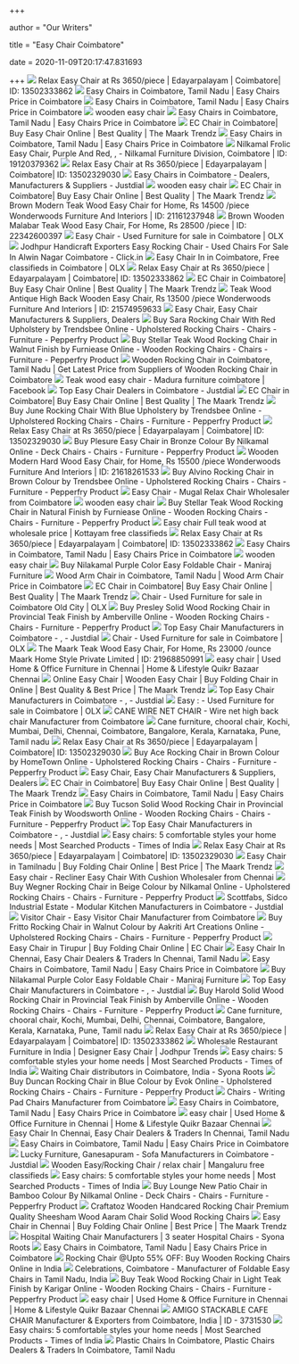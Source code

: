 +++
        
author = "Our Writers"
        
title = "Easy Chair Coimbatore"
        
date = 2020-11-09T20:17:47.831693
        
+++
[ ![](https://4.imimg.com/data4/CX/MH/IMOB-11725081/img_20160505_115330-500x500.jpg)](https://4.imimg.com/data4/CX/MH/IMOB-11725081/img_20160505_115330-500x500.jpg) Relax Easy Chair at Rs 3650/piece | Edayarpalayam | Coimbatore| ID:  13502333862
[ ![](https://5.imimg.com/data5/NH/UP/OP/SELLER-89572367/rose-wood-easy-chair-250x250.jpg)](https://5.imimg.com/data5/NH/UP/OP/SELLER-89572367/rose-wood-easy-chair-250x250.jpg) Easy Chairs in Coimbatore, Tamil Nadu | Easy Chairs Price in Coimbatore
[ ![](https://4.imimg.com/data4/CJ/VX/ANDROID-23305730/product-250x250.jpeg)](https://4.imimg.com/data4/CJ/VX/ANDROID-23305730/product-250x250.jpeg) Easy Chairs in Coimbatore, Tamil Nadu | Easy Chairs Price in Coimbatore
[ ![](http://yuthika.in/256-thickbox_default/easy-chair.jpg)](http://yuthika.in/256-thickbox_default/easy-chair.jpg) wooden easy chair
[ ![](https://5.imimg.com/data5/XD/PB/YW/ANDROID-12056326/product-jpeg-250x250.jpg)](https://5.imimg.com/data5/XD/PB/YW/ANDROID-12056326/product-jpeg-250x250.jpg) Easy Chairs in Coimbatore, Tamil Nadu | Easy Chairs Price in Coimbatore
[ ![](https://www.themaark.com/image/cache/catalog/1%20test/Rocking%20Chair/Star%20EC%20Chair/StarECChair-1000x1000.jpg)](https://www.themaark.com/image/cache/catalog/1%20test/Rocking%20Chair/Star%20EC%20Chair/StarECChair-1000x1000.jpg) EC Chair in Coimbatore| Buy Easy Chair Online | Best Quality | The Maark  Trendz
[ ![](https://5.imimg.com/data5/ANDROID/Default/2020/10/CI/HQ/YM/11725081/product-jpeg-250x250.jpg)](https://5.imimg.com/data5/ANDROID/Default/2020/10/CI/HQ/YM/11725081/product-jpeg-250x250.jpg) Easy Chairs in Coimbatore, Tamil Nadu | Easy Chairs Price in Coimbatore
[ ![](https://5.imimg.com/data5/LP/QP/MY-10300101/nilkamal-frolic-easy-chair-2c-purple-and-red-500x500.png)](https://5.imimg.com/data5/LP/QP/MY-10300101/nilkamal-frolic-easy-chair-2c-purple-and-red-500x500.png) Nilkamal Frolic Easy Chair, Purple And Red,  ,   - Nilkamal  Furniture Division, Coimbatore | ID: 19120379362
[ ![](https://4.imimg.com/data4/CX/WB/IMOB-11725081/img_20160627_160127-250x250.jpg)](https://4.imimg.com/data4/CX/WB/IMOB-11725081/img_20160627_160127-250x250.jpg) Relax Easy Chair at Rs 3650/piece | Edayarpalayam | Coimbatore| ID:  13502329030
[ ![](https://content.jdmagicbox.com/quickquotes/images_main/Easy-Chairs-307821670-i0x11.jpg)](https://content.jdmagicbox.com/quickquotes/images_main/Easy-Chairs-307821670-i0x11.jpg) Easy Chairs in Coimbatore - Dealers, Manufacturers & Suppliers - Justdial
[ ![](http://yuthika.in/255/easy-chair.jpg)](http://yuthika.in/255/easy-chair.jpg) wooden easy chair
[ ![](https://www.themaark.com/image/cache/catalog/1%20test/Rocking%20Chair/EC%20Chair/ECChair-500x500.jpg)](https://www.themaark.com/image/cache/catalog/1%20test/Rocking%20Chair/EC%20Chair/ECChair-500x500.jpg) EC Chair in Coimbatore| Buy Easy Chair Online | Best Quality | The Maark  Trendz
[ ![](https://5.imimg.com/data5/SP/LB/AK/SELLER-89572367/teak-wood-easy-chair-500x500.jpg)](https://5.imimg.com/data5/SP/LB/AK/SELLER-89572367/teak-wood-easy-chair-500x500.jpg) Brown Modern Teak Wood Easy Chair for Home, Rs 14500 /piece Wonderwoods  Furniture And Interiors | ID: 21161237948
[ ![](https://5.imimg.com/data5/WB/JI/QA/SELLER-12719162/malabar-teak-wood-easy-chair-500x500.jpg)](https://5.imimg.com/data5/WB/JI/QA/SELLER-12719162/malabar-teak-wood-easy-chair-500x500.jpg) Brown Wooden Malabar Teak Wood Easy Chair, For Home, Rs 28500 /piece | ID:  22342600397
[ ![](https://apollo-singapore.akamaized.net/v1/files/vjporitqqm55-IN/image;s=272x0)](https://apollo-singapore.akamaized.net/v1/files/vjporitqqm55-IN/image;s=272x0) Easy Chair - Used Furniture for sale in Coimbatore | OLX
[ ![](https://images.click.in/classifieds/images/53/4_6_2013_13_28_57_pd8dgdiqs990chl84ueomtikl3_k77iqmfdvq.jpg)](https://images.click.in/classifieds/images/53/4_6_2013_13_28_57_pd8dgdiqs990chl84ueomtikl3_k77iqmfdvq.jpg) Jodhpur Handicraft Exporters Easy Rocking Chair - Used Chairs For Sale In  Alwin Nagar Coimbatore - Click.in
[ ![](https://apollo-singapore.akamaized.net/v1/files/echgnalwd9a92-IN/image;s=272x0)](https://apollo-singapore.akamaized.net/v1/files/echgnalwd9a92-IN/image;s=272x0) Easy Chair In in Coimbatore, Free classifieds in Coimbatore | OLX
[ ![](https://5.imimg.com/data5/SELLER/Default/2020/10/EV/TK/TE/20382794/wooden-furniture-coconut-timber-easy-chair-250x250.jpg)](https://5.imimg.com/data5/SELLER/Default/2020/10/EV/TK/TE/20382794/wooden-furniture-coconut-timber-easy-chair-250x250.jpg) Relax Easy Chair at Rs 3650/piece | Edayarpalayam | Coimbatore| ID:  13502333862
[ ![](https://www.themaark.com/image/catalog/atticus-wooden-rocking-chair/atticus-wooden-rocking-chair.jpg)](https://www.themaark.com/image/catalog/atticus-wooden-rocking-chair/atticus-wooden-rocking-chair.jpg) EC Chair in Coimbatore| Buy Easy Chair Online | Best Quality | The Maark  Trendz
[ ![](https://5.imimg.com/data5/YR/HQ/MI/SELLER-89572367/high-back-wooden-easy-chair-250x250.jpg)](https://5.imimg.com/data5/YR/HQ/MI/SELLER-89572367/high-back-wooden-easy-chair-250x250.jpg) Teak Wood Antique High Back Wooden Easy Chair, Rs 13500 /piece Wonderwoods  Furniture And Interiors | ID: 21574959633
[ ![](https://tiimg.tistatic.com/fp/3/005/695/antique-wooden-easy-chair-003.jpg)](https://tiimg.tistatic.com/fp/3/005/695/antique-wooden-easy-chair-003.jpg) Easy Chair, Easy Chair Manufacturers & Suppliers, Dealers
[ ![](https://ii1.pepperfry.com/media/catalog/product/s/a/568x625/sara-rocking-chair-with-red-upholstery-by-trendsbee-sara-rocking-chair-with-red-upholstery-by-trends-3yv8pg.jpg)](https://ii1.pepperfry.com/media/catalog/product/s/a/568x625/sara-rocking-chair-with-red-upholstery-by-trendsbee-sara-rocking-chair-with-red-upholstery-by-trends-3yv8pg.jpg) Buy Sara Rocking Chair With Red Upholstery by Trendsbee Online -  Upholstered Rocking Chairs - Chairs - Furniture - Pepperfry Product
[ ![](https://ii1.pepperfry.com/media/catalog/product/t/e/568x625/teak-wood-rocking-chair-in-walnut-finish-by-furniease-teak-wood-rocking-chair-in-walnut-finish-by-fu-u9qasf.jpg)](https://ii1.pepperfry.com/media/catalog/product/t/e/568x625/teak-wood-rocking-chair-in-walnut-finish-by-furniease-teak-wood-rocking-chair-in-walnut-finish-by-fu-u9qasf.jpg) Buy Stellar Teak Wood Rocking Chair in Walnut Finish by Furniease Online -  Wooden Rocking Chairs - Chairs - Furniture - Pepperfry Product
[ ![](https://3.imimg.com/data3/FG/OK/GLADMIN-100101/wooden-rocking-chair-500x500.jpg)](https://3.imimg.com/data3/FG/OK/GLADMIN-100101/wooden-rocking-chair-500x500.jpg) Wooden Rocking Chair in Coimbatore, Tamil Nadu | Get Latest Price from  Suppliers of Wooden Rocking Chair in Coimbatore
[ ![](https://lookaside.fbsbx.com/lookaside/crawler/media/?media_id=2503360843097397)](https://lookaside.fbsbx.com/lookaside/crawler/media/?media_id=2503360843097397) Teak wood easy chair - Madura furniture coimbatore | Facebook
[ ![](https://content.jdmagicbox.com/comp/coimbatore/65/0422p422std7200965/catalogue/sastha-furn-gnanambika-mills-coimbatore-furniture-dealers-zigi6c.jpg?clr=)](https://content.jdmagicbox.com/comp/coimbatore/65/0422p422std7200965/catalogue/sastha-furn-gnanambika-mills-coimbatore-furniture-dealers-zigi6c.jpg?clr=) Top Easy Chair Dealers in Coimbatore - Justdial
[ ![](https://www.themaark.com/image/cache/catalog/chair/star-ec-chair/1-1000x1000.jpg)](https://www.themaark.com/image/cache/catalog/chair/star-ec-chair/1-1000x1000.jpg) EC Chair in Coimbatore| Buy Easy Chair Online | Best Quality | The Maark  Trendz
[ ![](https://ii1.pepperfry.com/media/catalog/product/j/u/1100x1210/june-rocking-chair-with-blue-upholstery-by-trendsbee-june-rocking-chair-with-blue-upholstery-by-tren-lj8uy2.jpg)](https://ii1.pepperfry.com/media/catalog/product/j/u/1100x1210/june-rocking-chair-with-blue-upholstery-by-trendsbee-june-rocking-chair-with-blue-upholstery-by-tren-lj8uy2.jpg) Buy June Rocking Chair With Blue Upholstery by Trendsbee Online -  Upholstered Rocking Chairs - Chairs - Furniture - Pepperfry Product
[ ![](https://5.imimg.com/data5/SELLER/Default/2020/8/DS/CP/FX/1491379/whatsapp-image-2020-08-21-at-11-23-39-1--250x250.jpeg)](https://5.imimg.com/data5/SELLER/Default/2020/8/DS/CP/FX/1491379/whatsapp-image-2020-08-21-at-11-23-39-1--250x250.jpeg) Relax Easy Chair at Rs 3650/piece | Edayarpalayam | Coimbatore| ID:  13502329030
[ ![](https://ii1.pepperfry.com/media/catalog/product/p/l/1100x1210/plesure-easy-chair-in-bronze-and-golden-colour-by-nilkamal-plesure-easy-chair-in-bronze-and-golden-c-sot5h4.jpg)](https://ii1.pepperfry.com/media/catalog/product/p/l/1100x1210/plesure-easy-chair-in-bronze-and-golden-colour-by-nilkamal-plesure-easy-chair-in-bronze-and-golden-c-sot5h4.jpg) Buy Plesure Easy Chair in Bronze Colour By Nilkamal Online - Deck Chairs -  Chairs - Furniture - Pepperfry Product
[ ![](https://5.imimg.com/data5/XU/AZ/JE/SELLER-89572367/hard-wood-easy-chair-500x500.jpg)](https://5.imimg.com/data5/XU/AZ/JE/SELLER-89572367/hard-wood-easy-chair-500x500.jpg) Wooden Modern Hard Wood Easy Chair, for Home, Rs 15500 /piece Wonderwoods  Furniture And Interiors | ID: 21618261533
[ ![](https://ii1.pepperfry.com/media/catalog/product/a/l/1100x1210/alvino-rocking-chair-in-brown-colour-by-trendsbee-alvino-rocking-chair-in-brown-colour-by-trendsbee-o7sbhw.jpg)](https://ii1.pepperfry.com/media/catalog/product/a/l/1100x1210/alvino-rocking-chair-in-brown-colour-by-trendsbee-alvino-rocking-chair-in-brown-colour-by-trendsbee-o7sbhw.jpg) Buy Alvino Rocking Chair in Brown Colour by Trendsbee Online - Upholstered Rocking  Chairs - Chairs - Furniture - Pepperfry Product
[ ![](https://5.imimg.com/data5/KP/QH/VM/SELLER-85788041/26-500x500-500x500.jpg)](https://5.imimg.com/data5/KP/QH/VM/SELLER-85788041/26-500x500-500x500.jpg) Easy Chair - Mugal Relax Chair Wholesaler from Coimbatore
[ ![](http://yuthika.in/257-thickbox_default/easy-chair-full-wood.jpg)](http://yuthika.in/257-thickbox_default/easy-chair-full-wood.jpg) wooden easy chair
[ ![](https://ii1.pepperfry.com/media/catalog/product/t/e/568x625/teak-wood-rocking-chair-in-natural-finish-by-furniease-teak-wood-rocking-chair-in-natural-finish-by--kkyqzn.jpg)](https://ii1.pepperfry.com/media/catalog/product/t/e/568x625/teak-wood-rocking-chair-in-natural-finish-by-furniease-teak-wood-rocking-chair-in-natural-finish-by--kkyqzn.jpg) Buy Stellar Teak Wood Rocking Chair in Natural Finish by Furniease Online -  Wooden Rocking Chairs - Chairs - Furniture - Pepperfry Product
[ ![](https://www.pepsell.com/assets/user_products/2019/Aug/23266_file_5d427481a38db.jpg)](https://www.pepsell.com/assets/user_products/2019/Aug/23266_file_5d427481a38db.jpg) Easy chair Full teak wood at wholesale price | Kottayam free classifieds
[ ![](https://5.imimg.com/data5/ES/QZ/HK/SELLER-102792465/img-pitu-20200104-111426-250x250.jpg)](https://5.imimg.com/data5/ES/QZ/HK/SELLER-102792465/img-pitu-20200104-111426-250x250.jpg) Relax Easy Chair at Rs 3650/piece | Edayarpalayam | Coimbatore| ID:  13502333862
[ ![](https://5.imimg.com/data5/BB/CV/HZ/NSDMERP-90211795/90211795-product-fcp-1563798189132-250x250.jpg)](https://5.imimg.com/data5/BB/CV/HZ/NSDMERP-90211795/90211795-product-fcp-1563798189132-250x250.jpg) Easy Chairs in Coimbatore, Tamil Nadu | Easy Chairs Price in Coimbatore
[ ![](http://yuthika.in/289-large_default/easy-chair.jpg)](http://yuthika.in/289-large_default/easy-chair.jpg) wooden easy chair
[ ![](https://cdn.shopify.com/s/files/1/0018/3219/0061/products/Nilkamal-Frolic-Easy-Foldable-Chair-in-Purple-Color-Fronted_550x.png?v=1551934205)](https://cdn.shopify.com/s/files/1/0018/3219/0061/products/Nilkamal-Frolic-Easy-Foldable-Chair-in-Purple-Color-Fronted_550x.png?v=1551934205) Buy Nilakamal Purple Color Easy Foldable Chair - Maniraj Furniture
[ ![](https://5.imimg.com/data5/EB/WF/OF/ANDROID-44935754/product-jpeg-250x250.jpg)](https://5.imimg.com/data5/EB/WF/OF/ANDROID-44935754/product-jpeg-250x250.jpg) Wood Arm Chair in Coimbatore, Tamil Nadu | Wood Arm Chair Price in  Coimbatore
[ ![](https://www.themaark.com/image/cache/catalog/chair/star-ec-chair/3-1000x1000.jpg)](https://www.themaark.com/image/cache/catalog/chair/star-ec-chair/3-1000x1000.jpg) EC Chair in Coimbatore| Buy Easy Chair Online | Best Quality | The Maark  Trendz
[ ![](https://apollo-singapore.akamaized.net/v1/files/1fmo3xsyp7081-IN/image;s=272x0)](https://apollo-singapore.akamaized.net/v1/files/1fmo3xsyp7081-IN/image;s=272x0) Chair - Used Furniture for sale in Coimbatore Old City | OLX
[ ![](https://ii1.pepperfry.com/media/catalog/product/w/e/568x625/wellesley-solid-wood-rocking-chair-in-provincial-teak-finish-by-amberville-wellesley-solid-wood-rock-pzovki.jpg)](https://ii1.pepperfry.com/media/catalog/product/w/e/568x625/wellesley-solid-wood-rocking-chair-in-provincial-teak-finish-by-amberville-wellesley-solid-wood-rock-pzovki.jpg) Buy Presley Solid Wood Rocking Chair in Provincial Teak Finish by  Amberville Online - Wooden Rocking Chairs - Chairs - Furniture - Pepperfry  Product
[ ![](https://content.jdmagicbox.com/comp/udumalpet/g1/9999p4252.4252.120430161607.u5g1/catalogue/sri-meenakshi-agencies-udamalpet-ho-udumalpet-furniture-dealers-61frg6i0xk.jpg?clr=)](https://content.jdmagicbox.com/comp/udumalpet/g1/9999p4252.4252.120430161607.u5g1/catalogue/sri-meenakshi-agencies-udamalpet-ho-udumalpet-furniture-dealers-61frg6i0xk.jpg?clr=) Top Easy Chair Manufacturers in Coimbatore -   ,   - Justdial
[ ![](https://apollo-singapore.akamaized.net/v1/files/q20hw1idzi0w1-IN/image;s=272x0)](https://apollo-singapore.akamaized.net/v1/files/q20hw1idzi0w1-IN/image;s=272x0) Chair - Used Furniture for sale in Coimbatore | OLX
[ ![](https://5.imimg.com/data5/SELLER/Default/2020/10/FN/MU/ID/1037840/wooden-easy-chair-250x250.jpg)](https://5.imimg.com/data5/SELLER/Default/2020/10/FN/MU/ID/1037840/wooden-easy-chair-250x250.jpg) The Maark Teak Wood Easy Chair, For Home, Rs 23000 /ounce Maark Home Style  Private Limited | ID: 21968850991
[ ![](https://teja8.kuikr.com/i4/20201010/Easy-Chair-for-sale-VB201705171774173-ak_LWBP858014253-1602307113.jpeg)](https://teja8.kuikr.com/i4/20201010/Easy-Chair-for-sale-VB201705171774173-ak_LWBP858014253-1602307113.jpeg) easy chair | Used Home & Office Furniture in Chennai | Home & Lifestyle  Quikr Bazaar Chennai
[ ![](https://www.themaark.com/image/cache/catalog/easy-chair-cusion-teak-wood/wooden-ec-chair-full-view-1000x1000.jpg)](https://www.themaark.com/image/cache/catalog/easy-chair-cusion-teak-wood/wooden-ec-chair-full-view-1000x1000.jpg) Online Easy Chair | Wooden Easy Chair | Buy Folding Chair in Online | Best  Quality & Best Price | The Maark Trendz
[ ![](https://content.jdmagicbox.com/comp/mumbai/p5/022pxx22.xx22.171025114031.g6p5/catalogue/shagoon-seating-chair-goregaon-east-mumbai-chair-dealers-c5z57.jpg?clr=)](https://content.jdmagicbox.com/comp/mumbai/p5/022pxx22.xx22.171025114031.g6p5/catalogue/shagoon-seating-chair-goregaon-east-mumbai-chair-dealers-c5z57.jpg?clr=) Top Easy Chair Manufacturers in Coimbatore -   ,   - Justdial
[ ![](https://apollo-singapore.akamaized.net/v1/files/ffivxuh3imt91-IN/image;s=272x0)](https://apollo-singapore.akamaized.net/v1/files/ffivxuh3imt91-IN/image;s=272x0) Easy : - Used Furniture for sale in Coimbatore | OLX
[ ![](https://5.imimg.com/data5/UO/QL/DP/ANDROID-12056326/product-jpeg-500x500.jpg)](https://5.imimg.com/data5/UO/QL/DP/ANDROID-12056326/product-jpeg-500x500.jpg) CANE WIRE NET CHAIR - Wire net high back chair Manufacturer from Coimbatore
[ ![](https://mport.in/csn/images/47f47-2a.jpg)](https://mport.in/csn/images/47f47-2a.jpg) Cane furniture, chooral chair, Kochi, Mumbai, Delhi, Chennai, Coimbatore,  Bangalore, Kerala, Karnataka, Pune, Tamil nadu
[ ![](https://5.imimg.com/data5/DB/GM/DY/SELLER-28688189/sitout-chair-250x250.jpg)](https://5.imimg.com/data5/DB/GM/DY/SELLER-28688189/sitout-chair-250x250.jpg) Relax Easy Chair at Rs 3650/piece | Edayarpalayam | Coimbatore| ID:  13502329030
[ ![](https://ii1.pepperfry.com/media/catalog/product/a/c/494x544/ace-rocking-chair-in-brown-colour-by-hometown-ace-rocking-chair-in-brown-colour-by-hometown-tnjbyg.jpg)](https://ii1.pepperfry.com/media/catalog/product/a/c/494x544/ace-rocking-chair-in-brown-colour-by-hometown-ace-rocking-chair-in-brown-colour-by-hometown-tnjbyg.jpg) Buy Ace Rocking Chair in Brown Colour by HomeTown Online - Upholstered Rocking  Chairs - Chairs - Furniture - Pepperfry Product
[ ![](https://cpimg.tistatic.com/04632538/b/4/extra-04632538.jpg)](https://cpimg.tistatic.com/04632538/b/4/extra-04632538.jpg) Easy Chair, Easy Chair Manufacturers & Suppliers, Dealers
[ ![](https://www.themaark.com/image/cache/catalog/chair/star-ec-chair/4-1000x1000.jpg)](https://www.themaark.com/image/cache/catalog/chair/star-ec-chair/4-1000x1000.jpg) EC Chair in Coimbatore| Buy Easy Chair Online | Best Quality | The Maark  Trendz
[ ![](https://5.imimg.com/data5/VT/TX/WD/NSDMERP-25363683/easy-chair-1572522619096-250x250.jpg)](https://5.imimg.com/data5/VT/TX/WD/NSDMERP-25363683/easy-chair-1572522619096-250x250.jpg) Easy Chairs in Coimbatore, Tamil Nadu | Easy Chairs Price in Coimbatore
[ ![](https://ii1.pepperfry.com/media/catalog/product/t/u/568x625/tucson-solid-wood-rocking-chair-in-provincial-teak-finish-by-woodsworth-tucson-solid-wood-rocking-ch-6aqjur.jpg)](https://ii1.pepperfry.com/media/catalog/product/t/u/568x625/tucson-solid-wood-rocking-chair-in-provincial-teak-finish-by-woodsworth-tucson-solid-wood-rocking-ch-6aqjur.jpg) Buy Tucson Solid Wood Rocking Chair in Provincial Teak Finish by Woodsworth  Online - Wooden Rocking Chairs - Chairs - Furniture - Pepperfry Product
[ ![](https://content.jdmagicbox.com/comp/ludhiana/q9/0161px161.x161.120401103158.g2q9/catalogue/kalsi-furniture-gill-road-ludhiana-furniture-dealers-2b7fj5fdq1.jpg?clr=)](https://content.jdmagicbox.com/comp/ludhiana/q9/0161px161.x161.120401103158.g2q9/catalogue/kalsi-furniture-gill-road-ludhiana-furniture-dealers-2b7fj5fdq1.jpg?clr=) Top Easy Chair Manufacturers in Coimbatore -   ,   - Justdial
[ ![](https://m.timesofindia.com/img/74208390/Master.jpg)](https://m.timesofindia.com/img/74208390/Master.jpg) Easy chairs: 5 comfortable styles your home needs | Most Searched Products  - Times of India
[ ![](https://5.imimg.com/data5/EA/PW/UZ/SELLER-1037840/easy-chair-250x250.jpeg)](https://5.imimg.com/data5/EA/PW/UZ/SELLER-1037840/easy-chair-250x250.jpeg) Relax Easy Chair at Rs 3650/piece | Edayarpalayam | Coimbatore| ID:  13502329030
[ ![](https://www.themaark.com/image/cache/catalog/Products/sudha/13%202%2019/mero/5-1000x1000.jpg)](https://www.themaark.com/image/cache/catalog/Products/sudha/13%202%2019/mero/5-1000x1000.jpg) Easy Chair in Tamilnadu | Buy Folding Chair Online | Best Price | The Maark  Trendz
[ ![](https://5.imimg.com/data5/DK/LP/XA/SELLER-34421710/recliner-easy-chair-with-cushion-500x500.jpeg)](https://5.imimg.com/data5/DK/LP/XA/SELLER-34421710/recliner-easy-chair-with-cushion-500x500.jpeg) Easy chair - Recliner Easy Chair With Cushion Wholesaler from Chennai
[ ![](https://ii1.pepperfry.com/media/catalog/product/w/e/568x625/wegner-rocking-chair-in-beige-colour-by-nilkamal-wegner-rocking-chair-in-beige-colour-by-nilkamal-5ypgnp.jpg)](https://ii1.pepperfry.com/media/catalog/product/w/e/568x625/wegner-rocking-chair-in-beige-colour-by-nilkamal-wegner-rocking-chair-in-beige-colour-by-nilkamal-5ypgnp.jpg) Buy Wegner Rocking Chair in Beige Colour by Nilkamal Online - Upholstered Rocking  Chairs - Chairs - Furniture - Pepperfry Product
[ ![](https://content3.jdmagicbox.com/comp/def_content/furniture_dealers/default-furniture-dealers-6.jpg?clr=333333)](https://content3.jdmagicbox.com/comp/def_content/furniture_dealers/default-furniture-dealers-6.jpg?clr=333333) Scottfabs, Sidco Industrial Estate - Modular Kitchen Manufacturers in  Coimbatore - Justdial
[ ![](https://3.imimg.com/data3/JI/SB/MY-11725081/easy-chair-500x500.jpg)](https://3.imimg.com/data3/JI/SB/MY-11725081/easy-chair-500x500.jpg) Visitor Chair - Easy Visitor Chair Manufacturer from Coimbatore
[ ![](https://ii1.pepperfry.com/media/catalog/product/f/r/494x544/fritto-rocking-chair-in-walnut-colour-by-aakriti-art-creations-fritto-rocking-chair-in-walnut-colour-lftqgy.jpg)](https://ii1.pepperfry.com/media/catalog/product/f/r/494x544/fritto-rocking-chair-in-walnut-colour-by-aakriti-art-creations-fritto-rocking-chair-in-walnut-colour-lftqgy.jpg) Buy Fritto Rocking Chair in Walnut Colour by Aakriti Art Creations Online -  Upholstered Rocking Chairs - Chairs - Furniture - Pepperfry Product
[ ![](https://www.themaark.com/image/cache/catalog/Products/Chairs/Wooden%20Folding%20Chair-1000x1000.jpg)](https://www.themaark.com/image/cache/catalog/Products/Chairs/Wooden%20Folding%20Chair-1000x1000.jpg) Easy Chair in Tirupur | Buy Folding Chair Online | EC Chair
[ ![](https://tiimg.tistatic.com/fp/4/005/644/easy-to-clean-wooden-chair-144.jpg)](https://tiimg.tistatic.com/fp/4/005/644/easy-to-clean-wooden-chair-144.jpg) Easy Chair In Chennai, Easy Chair Dealers & Traders In Chennai, Tamil Nadu
[ ![](https://5.imimg.com/data5/KH/PE/BV/NSDMERP-37983005/easy-chair-1576065349369-250x250.jpg)](https://5.imimg.com/data5/KH/PE/BV/NSDMERP-37983005/easy-chair-1576065349369-250x250.jpg) Easy Chairs in Coimbatore, Tamil Nadu | Easy Chairs Price in Coimbatore
[ ![](https://cdn.shopify.com/s/files/1/0018/3219/0061/products/Nilkamal-Frolic-Easy-Foldable-Chair-in-Purple-Color-Front_300x300.png?v=1551934205)](https://cdn.shopify.com/s/files/1/0018/3219/0061/products/Nilkamal-Frolic-Easy-Foldable-Chair-in-Purple-Color-Front_300x300.png?v=1551934205) Buy Nilakamal Purple Color Easy Foldable Chair - Maniraj Furniture
[ ![](https://content.jdmagicbox.com/comp/thrissur/i2/9999px487.x487.190321185316.z4i2/catalogue/wood-designers-chovvur-thrissur-chair-manufacturers-hsgnm9eggp.jpg?clr=)](https://content.jdmagicbox.com/comp/thrissur/i2/9999px487.x487.190321185316.z4i2/catalogue/wood-designers-chovvur-thrissur-chair-manufacturers-hsgnm9eggp.jpg?clr=) Top Easy Chair Manufacturers in Coimbatore -   ,   - Justdial
[ ![](https://ii1.pepperfry.com/media/catalog/product/h/a/568x625/harold-solid-wood-rocking-chair-in-provincial-teak-finish-by-amberville-harold-solid-wood-rocking-ch-6d82qx.jpg)](https://ii1.pepperfry.com/media/catalog/product/h/a/568x625/harold-solid-wood-rocking-chair-in-provincial-teak-finish-by-amberville-harold-solid-wood-rocking-ch-6d82qx.jpg) Buy Harold Solid Wood Rocking Chair in Provincial Teak Finish by Amberville  Online - Wooden Rocking Chairs - Chairs - Furniture - Pepperfry Product
[ ![](https://mport.in/csn/images/1034f-1a.jpg)](https://mport.in/csn/images/1034f-1a.jpg) Cane furniture, chooral chair, Kochi, Mumbai, Delhi, Chennai, Coimbatore,  Bangalore, Kerala, Karnataka, Pune, Tamil nadu
[ ![](https://5.imimg.com/data5/GM/JK/GB/SELLER-13283880/easy-chair-250x250.jpg)](https://5.imimg.com/data5/GM/JK/GB/SELLER-13283880/easy-chair-250x250.jpg) Relax Easy Chair at Rs 3650/piece | Edayarpalayam | Coimbatore| ID:  13502333862
[ ![](https://jodhpurtrends.in/wp-content/uploads/2018/07/mango-wood-industrial-furniture-restaurant-furniture-design.jpg)](https://jodhpurtrends.in/wp-content/uploads/2018/07/mango-wood-industrial-furniture-restaurant-furniture-design.jpg) Wholesale Restaurant Furniture in India | Designer Easy Chair | Jodhpur  Trends
[ ![](https://static.toiimg.com/photo/msid-72087174/72087174.jpg)](https://static.toiimg.com/photo/msid-72087174/72087174.jpg) Easy chairs: 5 comfortable styles your home needs | Most Searched Products  - Times of India
[ ![](https://www.syonaroots.com/images/products-desc/visitors/earth-beat/visitors-earth-chair-suppliers.png)](https://www.syonaroots.com/images/products-desc/visitors/earth-beat/visitors-earth-chair-suppliers.png) Waiting Chair distributors in Coimbatore, India - Syona Roots
[ ![](https://ii1.pepperfry.com/media/catalog/product/d/u/568x625/duncan-accent-chair-in-blue-colour-by-evok-duncan-accent-chair-in-blue-colour-by-evok-rersmi.jpg)](https://ii1.pepperfry.com/media/catalog/product/d/u/568x625/duncan-accent-chair-in-blue-colour-by-evok-duncan-accent-chair-in-blue-colour-by-evok-rersmi.jpg) Buy Duncan Rocking Chair in Blue Colour by Evok Online - Upholstered Rocking  Chairs - Chairs - Furniture - Pepperfry Product
[ ![](https://5.imimg.com/data5/CW/KH/MY-12056326/writing-pad-chairs-500x500.jpg)](https://5.imimg.com/data5/CW/KH/MY-12056326/writing-pad-chairs-500x500.jpg) Chairs - Writing Pad Chairs Manufacturer from Coimbatore
[ ![](https://5.imimg.com/data5/LY/IS/OH/SELLER-89572367/180-degree-easy-chair-125x125.jpg)](https://5.imimg.com/data5/LY/IS/OH/SELLER-89572367/180-degree-easy-chair-125x125.jpg) Easy Chairs in Coimbatore, Tamil Nadu | Easy Chairs Price in Coimbatore
[ ![](https://teja8.kuikr.com/i5/20201023/Calgary-Solid-Rocking-Chair-VB201705171774173-ak_LWBP1289300293-1603462553.jpeg)](https://teja8.kuikr.com/i5/20201023/Calgary-Solid-Rocking-Chair-VB201705171774173-ak_LWBP1289300293-1603462553.jpeg) easy chair | Used Home & Office Furniture in Chennai | Home & Lifestyle  Quikr Bazaar Chennai
[ ![](https://tiimg.tistatic.com/fp/1/001/863/teak-wood-easy-chair-882.jpg?tr=n-w200)](https://tiimg.tistatic.com/fp/1/001/863/teak-wood-easy-chair-882.jpg?tr=n-w200) Easy Chair In Chennai, Easy Chair Dealers & Traders In Chennai, Tamil Nadu
[ ![](https://5.imimg.com/data5/KJ/NC/YX/NSDMERP-45484474/easy-chair-1574079079746-250x250.jpg)](https://5.imimg.com/data5/KJ/NC/YX/NSDMERP-45484474/easy-chair-1574079079746-250x250.jpg) Easy Chairs in Coimbatore, Tamil Nadu | Easy Chairs Price in Coimbatore
[ ![](https://content3.jdmagicbox.com/comp/coimbatore/i1/0422px422.x422.180312140318.v4i1/catalogue/lucky-furniture-coimbatore-c88fm.jpg)](https://content3.jdmagicbox.com/comp/coimbatore/i1/0422px422.x422.180312140318.v4i1/catalogue/lucky-furniture-coimbatore-c88fm.jpg) Lucky Furniture, Ganesapuram - Sofa Manufacturers in Coimbatore - Justdial
[ ![](https://www.pepsell.com/assets/user_products/2017/Nov/6736_file_5a17aaecb2a05.jpg)](https://www.pepsell.com/assets/user_products/2017/Nov/6736_file_5a17aaecb2a05.jpg) Wooden Easy/Rocking Chair / relax chair | Mangaluru free classifieds
[ ![](https://m.timesofindia.com/img/74207994/Master.jpg)](https://m.timesofindia.com/img/74207994/Master.jpg) Easy chairs: 5 comfortable styles your home needs | Most Searched Products  - Times of India
[ ![](https://ii1.pepperfry.com/media/catalog/product/l/o/568x625/lounge-new-easy-chair-in-purple-and-bamboo-colour-by-nilkamal-lounge-new-easy-chair-in-purple-and-ba-45j7bo.jpg)](https://ii1.pepperfry.com/media/catalog/product/l/o/568x625/lounge-new-easy-chair-in-purple-and-bamboo-colour-by-nilkamal-lounge-new-easy-chair-in-purple-and-ba-45j7bo.jpg) Buy Lounge New Patio Chair in Bamboo Colour By Nilkamal Online - Deck Chairs  - Chairs - Furniture - Pepperfry Product
[ ![](https://www.craftatoz.com/environment/cache/images/0_0_productGfx_b3eae612dd188aabe507fe13cdbdac01.jpg)](https://www.craftatoz.com/environment/cache/images/0_0_productGfx_b3eae612dd188aabe507fe13cdbdac01.jpg) Craftatoz Wooden Handcared Rocking Chair Premium Quality Sheesham Wood  Aaram Chair Solid Wood Rocking Chairs
[ ![](https://www.themaark.com/image/cache/catalog/cushion-rocking-chair/cushion-rocking-chair-500x500.jpg)](https://www.themaark.com/image/cache/catalog/cushion-rocking-chair/cushion-rocking-chair-500x500.jpg) Easy Chair in Chennai | Buy Folding Chair Online | Best Price | The Maark  Trendz
[ ![](https://www.syonaroots.com/images/products-desc/gang/venus/three-seater-visitors-chairs-hospitals.png)](https://www.syonaroots.com/images/products-desc/gang/venus/three-seater-visitors-chairs-hospitals.png) Hospital Waiting Chair Manufacturers | 3 seater Hospital Chairs - Syona  Roots
[ ![](https://4.imimg.com/data4/HR/GH/NSDMERP-46776782/easychair-250x250.png)](https://4.imimg.com/data4/HR/GH/NSDMERP-46776782/easychair-250x250.png) Easy Chairs in Coimbatore, Tamil Nadu | Easy Chairs Price in Coimbatore
[ ![](https://images.woodenstreet.de/image/cache/data%2Frocking-chairs%2Fsilvio-rocking-chair-revised%2Fhoney%2Ffront-408x408.jpg)](https://images.woodenstreet.de/image/cache/data%2Frocking-chairs%2Fsilvio-rocking-chair-revised%2Fhoney%2Ffront-408x408.jpg) Rocking Chair @Upto 55% OFF: Buy Wooden Rocking Chairs Online in India
[ ![](https://www.dial4trade.com/uploaded_files/product_images/foldable-easy-chairs-775061.jpg)](https://www.dial4trade.com/uploaded_files/product_images/foldable-easy-chairs-775061.jpg) Celebrations, Coimbatore - Manufacturer of Foldable Easy Chairs in Tamil  Nadu, India
[ ![](https://ii1.pepperfry.com/media/catalog/product/t/e/568x625/teak-wood-rocking-chair-in-light-teak-finish-by-karigar-teak-wood-rocking-chair-in-light-teak-finish-tirbrb.jpg)](https://ii1.pepperfry.com/media/catalog/product/t/e/568x625/teak-wood-rocking-chair-in-light-teak-finish-by-karigar-teak-wood-rocking-chair-in-light-teak-finish-tirbrb.jpg) Buy Teak Wood Rocking Chair in Light Teak Finish by Karigar Online - Wooden Rocking  Chairs - Chairs - Furniture - Pepperfry Product
[ ![](https://teja8.kuikr.com/i5/20201018/Flodable-and-adjustable-Teak-wooden-easy-chair-brand-new-5-days-old-VB201705171774173-ak_LWBP1756145377-1603023263.jpeg)](https://teja8.kuikr.com/i5/20201018/Flodable-and-adjustable-Teak-wooden-easy-chair-brand-new-5-days-old-VB201705171774173-ak_LWBP1756145377-1603023263.jpeg) easy chair | Used Home & Office Furniture in Chennai | Home & Lifestyle  Quikr Bazaar Chennai
[ ![](https://img2.exportersindia.com/product_images/bc-full/dir_3/75596/amigo-stackable-cafe-chair-1521457069-3731530.png)](https://img2.exportersindia.com/product_images/bc-full/dir_3/75596/amigo-stackable-cafe-chair-1521457069-3731530.png) AMIGO STACKABLE CAFE CHAIR Manufacturer & Exporters from Coimbatore, India  | ID - 3731530
[ ![](https://m.timesofindia.com/img/74208492/Master.jpg)](https://m.timesofindia.com/img/74208492/Master.jpg) Easy chairs: 5 comfortable styles your home needs | Most Searched Products  - Times of India
[ ![](https://cpimg.tistatic.com/06418367/b/4/Plastic-Wire-Chair.jpg)](https://cpimg.tistatic.com/06418367/b/4/Plastic-Wire-Chair.jpg) Plastic Chairs In Coimbatore, Plastic Chairs Dealers & Traders In Coimbatore,  Tamil Nadu
